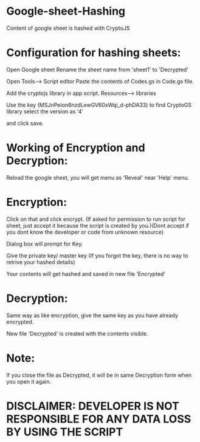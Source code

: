 # Google-sheet-Hashing
Content of google sheet is hashed with CryptoJS

# Configuration for hashing sheets:

Open Google sheet
Rename the sheet name from 'sheet1' to 'Decrypted'


Open Tools--> Script editor
Paste the contents of Codes.gs in Code.gs file.

Add the cryptojs library in app script.
Resources--> libraries

Use the key (MSJnPeIon6nzdLewGV60xWqi_d-phDA33) to find CryptoGS library select the version as '4'

and click save.


# Working of Encryption and Decryption:

Reload the google sheet, you will get menu as 'Reveal' near 'Help' menu.

# Encryption:
Click on that and click encrypt. (If asked for permission to run script for sheet, just accept it because the script is created by you.)(Dont accept if you dont know the developer or code from unknown resource)

Dialog box will prompt for Key.

Give the private key/ master key (If you forgot the key, there is no way to retrive your hashed details)

Your contents will get hashed and saved in new file 'Encrypted'

# Decryption:
Same way as like encryption, give the same key as you have already encrypted.

New file 'Decrypted' is created with the contents visible.

# Note:
If you close the file as Decrypted, it will be in same Decryption form when you open it again.

# DISCLAIMER: DEVELOPER IS NOT RESPONSIBLE FOR ANY DATA LOSS BY USING THE SCRIPT







